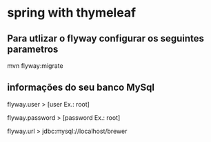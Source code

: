 # spring with thymeleaf

## Para utlizar o flyway configurar os seguintes parametros

mvn flyway:migrate

## informações do seu banco MySql

flyway.user > [user Ex.: root]

flyway.password > [password Ex.: root]

flyway.url > jdbc:mysql://localhost/brewer
